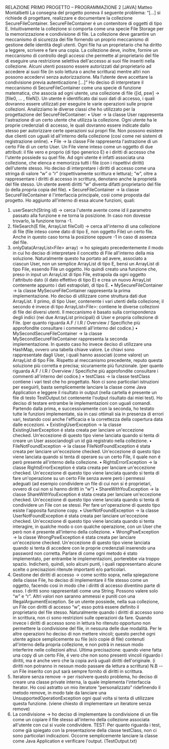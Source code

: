 RELAZIONE PRIMO PROGETTO – PROGRAMMAZIONE 2 [JAVA]
Matteo Montalbetti
La consegna del progetto poneva il seguente problema: “[…] si richiede di progettare, realizzare e documentare
la collezione SecureFileContainer. SecureFileContainer è un contenitore di oggetti di tipo E. Intuitivamente la
collezione si comporta come una specie File Storage per la memorizzazione e condivisione di file. La collezione
deve garantire un meccanismo di sicurezza dei file fornendo un proprio meccanismo di gestione delle identità
degli utenti. Ogni file ha un proprietario che ha diritto a leggere, scrivere e fare una copia. La collezione deve,
inoltre, fornire un meccanismo di controllo degli accessi che permette al proprietario del file di eseguire una
restrizione selettiva dell'accesso ai suoi file inseriti nella collezione. Alcuni utenti possono essere autorizzati dal
proprietario ad accedere ai suoi file (in solo lettura o anche scrittura) mentre altri non possono accedervi senza
autorizzazione. Ma l’utente deve accettare la condivisione previa autenticazione […]”
Ho deciso di interpretare il meccanismo di SecureFileContainer come una specie di funzione matematica, che
associa ad ogni utente, una collezione di file {[id, psw] → [file0, … , fileN]}. Un utente è identificato dai suoi dati
di accesso, i quali dovranno essere utilizzati per eseguire le varie operazioni sulle proprie collezioni.
Analizziamo le diverse classi che ho utilizzato per la progettazione del SecureFileContainer:
• User → la classe User rappresenta l'astrazione di un certo utente che utilizza la collezione. Ogni utente ha
le proprie credenziali di accesso, le quali dovranno essere indicate dallo stesso per autorizzare certe
operazioni sui propri file. Non possono esistere due clienti con uguali id all'interno della collezione (cosí
come nei sistemi di registrazione online).
• File → la classe File rappresenta l'astrazione di un certo File di un certo User. Un File viene inteso come
un oggetto di due attributi: il file vero e proprio (di tipo generico E) e i diritti di accesso che l'utente
possiede su quel file. Ad ogni utente é infatti associata una collezione, che elenca e memorizza tutti i file
(con i rispettivi diritti) dell'utente stesso. Ho deciso di interpretare i diritti di accesso come una stringa di
valore “w” o “r” (rispettivamente scrittura e lettura); “w”, oltre a rappresentare i diritti di accesso in
scrittura, denotano anche la proprietà del file stesso. Un utente aventi diritti “w” diventa difatti
proprietario del file (o della propria copia del file).
• SecureFileContainer → la classe SecureFileContainer é l'interfaccia principale, così come proposta dal
progetto. Ho aggiunto all'interno di essa alcune funzioni, quali:
1. userSearch(String id) → cerca l'utente avente come id il parametro passato alla funzione
e ne torna la posizione. In caso non dovesse trovarlo, la
funzione torna -1.
2. fileSearch(E file, ArrayList<E> fileColl) → cerca all'interno di una collezione di file
(file inteso come dato di tipo E, non oggetto File) un certo file.
Anche in questo caso torna la posizione oppure -1 in caso di
assenza del file.
3. onlyData(ArrayList<File<E>> array) → ho spiegato precedentemente il modo in cui
ho deciso di interpretare il concetto di File all'interno della mia
soluzione. Naturalmente questo ha portato ad avere, associato a
ciascun User, non un semplice ArrayList di tipo E, bensì un
ArrayList di tipo File<E>, essendo File un oggetto. Ho quindi
creato una funzione che, preso in input un ArrayList di tipo
File<E>, estrapola da ogni oggetto l'attributo dato (il dato
effettivo di tipo E) e crea un nuovo ArrayList contenente
appunto i dati estrapolati, di tipo E.
• MySecureFileContainer → la classe MySecureFileContainer rappresenta la prima implementazione. Ho
deciso di utilizzare come struttura dati due ArrayList. Il primo, di tipo User, contenente i vari utenti della
collezione; il secondo é invece di tipo ArrayList<File<E>>: contiene le diverse collezioni di file dei
diversi utenti. Il meccanismo é basato sulla corrispondenza degli indici (nei due ArrayList principali) di
User e propria collezione di File. (per quanto riguarda A.F / I.R / Overview / Specifiche più approfondite
consultare i commenti all'interno del codice.)
• MySecondSecureFileContainer → la classe MySecondSecureFileContainer rappresenta la seconda
implementazione. In questo caso ho invece deciso di utilizzare una HashMap, ovvero una tabella chiave
valore. Le chiavi sono rappresentate dagli User, i quali hanno associati (come valore) un ArrayList di tipo
File<E>. Rispetto al meccanismo precedente, reputo questa soluzione più corretta e precisa; sicuramente
più funzionale. (per quanto riguarda A.F / I.R / Overview / Specifiche più approfondite consultare i
commenti all'interno del codice.)
• testClass → la classe testClass contiene i vari test che ho progettato. Non ci sono particolari istruzioni
per eseguirli, basta semplicemente lanciare la classe come Java Application e leggere il risultato in output
(nella cartella é presente un file di testo TestOutput.txt contenente l'output risultato dai miei test). Ho
deciso di testare entrambe le implementazioni con uguali comandi. Partendo dalla prima, e
successivamente con la seconda, ho testato tutte le funzioni implementate, sia in casi ottimali sia in
presenza di errori vari, testando così anche l'efficacia e la correttezza della copertura data dalle eccezioni.
• ExistingUserException → la classe ExistingUserException é stata creata per lanciare un'eccezione
checked. Un'eccezione di questo tipo viene lanciata quando si tenta di creare un User associandogli un id
già registrato nella collezione.
• FileNotFoundException → la classe FileNotFoundException é stata creata per lanciare un'eccezione
checked. Un'eccezione di questo tipo viene lanciata quando si tenta di operare su un certo File, il quale
non é però presente all'interno della collezione.
• RightsErrorException → la classe RightsErrorException é stata creata per lanciare un'eccezione
checked. Un'eccezione di questo tipo viene lanciata quando si tenta di fare un'operazione su un certo File
senza avere però i permessi adeguati (ad esempio condividere un file di cui non si é proprietari, ovvero di
cui non si hanno diritti in “w”)
• ShareWithYouException → la classe ShareWithYouException é stata creata per lanciare un'eccezione
checked. Un'eccezione di questo tipo viene lanciata quando si tenta di condividere un File con se stessi.
Per fare un'operazione di questo tipo esiste l'apposita funzione copy.
• UserNotFoundException → la classe UserNotFoundException é stata creata per lanciare un'eccezione
checked. Un'eccezione di questo tipo viene lanciata quando si tenta interagire, in qualche modo o con
qualche operazione, con un User che però non é presente all'interno della collezione.
• WrongPswException → la classe WrongPswException é stata creata per lanciare un'eccezione checked.
Un'eccezione di questo tipo viene lanciata quando si tenta di accedere con le proprie credenziali
inserendo una password non corretta.
Parlare di come ogni metodo é stato implementato, per entrambe le implementazioni, porterebbe via troppo
spazio. Indicherò, quindi, solo alcuni punti, i quali rappresentano alcune scelte o precisazioni ritenute importanti
e/o particolari.
1. Gestione dei diritti di accesso → come scritto sopra, nella spiegazione della classe File, ho deciso di
implementare il file stesso come un oggetto, facendo cosi in modo che i diritti di accesso diventino parte
di esso. I diritti sono rappresentati come una String. Possono valere solo “w” e “r”. Altri valori non
saranno ammessi e puniti con una IllegalArgumentException. Se un utente possiede, nella sua collezione,
un File con diritti di accesso “w”, esso potrà essere definito il proprietario del file stesso. Naturalmente
quando i diritti di accesso sono in scrittura, non ci sono restrizioni sulle operazioni da fare. Quando
invece i diritti di accesso sono in lettura ho ritenuto opportuno non permettere la condivisione del file, in
nessuna delle due modalità. Per le altre operazioni ho deciso di non mettere vincoli; questo perché ogni
utente agisce semplicemente su file (e/o copie di file) contenuti all'interno della propria collezione, e non
potrà in nessun modo interferire nelle collezioni altrui. Ultima precisazione: quando viene fatta una copy
di un certo File, é vero che non sono presenti vincoli riguardo i diritti, ma é anche vero che la copia avrà
uguali diritti dell'originale. (i diritti non potranno in nessun modo passare da lettura a scrittura)
N.B -- un File inserito con put sarà sempre fornito di diritti in scrittura.
2. Iteratore senza remove → per risolvere questo problema, ho deciso di creare una classe private interna,
la quale implementa l'interfaccia Iterator. Ho così astratto un mio iteratore “personalizzato” ridefinendo il
metodo remove, in modo tale da lanciare una UnsupportedOperationException ogni qual volta si tenta di
utilizzare questa funzione. (viene chiesto di implementare un iteratore senza remove)
3. La condivisione → ho deciso di implementare la condivisione di un file come un copiare il file stesso
all'interno della collezione associata all'utente con cui si vuole condividere.
TEST:
Per quanto riguarda i test, come già spiegato con la presentazione della classe testClass, non ci sono particolari
indicazioni. Occorre semplicemente lanciare la classe come Java Application e verificare l'output. (TestOutput.txt)